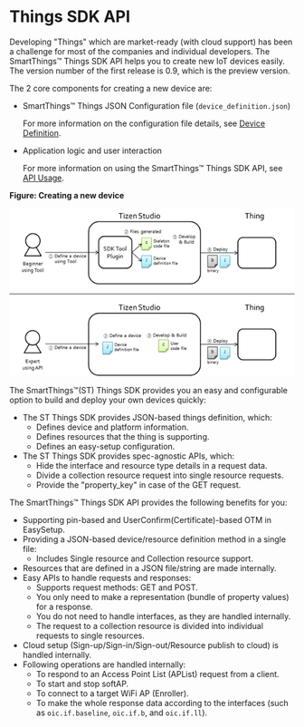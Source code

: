 # Things SDK API

Developing "Things" which are market-ready (with cloud support) has been a challenge for most of the companies and individual developers. The SmartThings&trade; Things SDK API helps you to create new IoT devices easily. The version number of the first release is 0.9, which is the preview version.

The 2 core components for creating a new device are:

-   SmartThings&trade; Things JSON Configuration file (`device_definition.json`)

    For more information on the configuration file details, see [Device Definition](things-api-device.md).

-   Application logic and user interaction

    For more information on using the SmartThings&trade; Things SDK API, see [API Usage](things-api-guide.md).

**Figure: Creating a new device**

![Creating a new device](media/thing_api_new_device.png)

The SmartThings&trade;(ST) Things SDK provides you an easy and configurable option to build and deploy your own devices quickly:

-   The ST Things SDK provides JSON-based things definition, which:
    -   Defines device and platform information.
    -   Defines resources that the thing is supporting.
    -   Defines an easy-setup configuration.
-   The ST Things SDK provides spec-agnostic APIs, which:
    -   Hide the interface and resource type details in a request data.
    -   Divide a collection resource request into single resource requests.
    -   Provide the "property_key" in case of the GET request.

The SmartThings&trade; Things SDK API provides the following benefits for you:

-   Supporting pin-based and UserConfirm(Certificate)-based OTM in EasySetup.
-   Providing a JSON-based device/resource definition method in a single file:
    -   Includes Single resource and Collection resource support.
-   Resources that are defined in a JSON file/string are made internally.
-   Easy APIs to handle requests and responses:
    -   Supports request methods: GET and POST.
    -   You only need to make a representation (bundle of property values) for a response.
    -   You do not need to handle interfaces, as they are handled internally.
    -   The request to a collection resource is divided into individual requests to single resources.
-   Cloud setup (Sign-up/Sign-in/Sign-out/Resource publish to cloud) is handled internally.
-   Following operations are handled internally:
    -   To respond to an Access Point List (APList) request from a client.
    -   To start and stop softAP.
    -   To connect to a target WiFi AP (Enroller).
    -   To make the whole response data according to the interfaces (such as `oic.if.baseline`, `oic.if.b`, and `oic.if.ll`).
